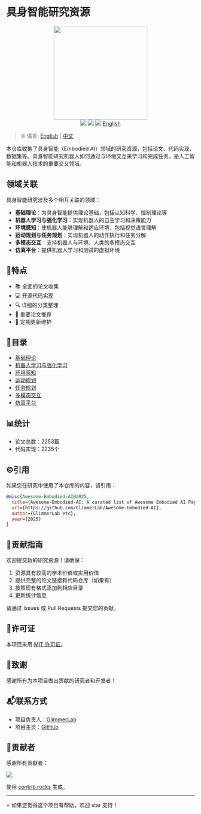 # 具身智能研究资源

<div align='center'>
  <img src="assets/logo.svg" width=250px >
</div>

<div align='center'>
  <img src="https://cdn.rawgit.com/sindresorhus/awesome/d7305f38d29fed78fa85652e3a63e154dd8e8829/media/badge.svg" >
  <img src="https://img.shields.io/badge/License-MIT-turquoise.svg" >
  <img src="https://img.shields.io/badge/PRs-Welcome-brightgreen.svg" >
  <a href="README.md">English</a>
</div>

> 🌐 语言: [English](README.md) | [中文](README_CN.md)

本仓库收集了具身智能（Embodied AI）领域的研究资源，包括论文、代码实现、数据集等。具身智能研究机器人如何通过与环境交互来学习和完成任务，是人工智能和机器人技术的重要交叉领域。

## 领域关联

具身智能研究涉及多个相互关联的领域：

- **基础理论**：为具身智能提供理论基础，包括认知科学、控制理论等
- **机器人学习与强化学习**：实现机器人的自主学习和决策能力
- **环境感知**：使机器人能够理解和适应环境，包括视觉语言理解
- **运动规划与任务规划**：实现机器人的动作执行和任务分解
- **多模态交互**：支持机器人与环境、人类的多模态交互
- **仿真平台**：提供机器人学习和测试的虚拟环境

## 🎯特点

- 📚 全面的论文收集
- 💻 开源代码实现
- 🔍 详细的分类整理
- 🌟 重要论文推荐
- 📅 定期更新维护

## 📖目录

* [基础理论](Fundamental-Theory/README_CN.md)
* [机器人学习与强化学习](Robot-Learning-and-Reinforcement-Learning/README_CN.md)
* [环境感知](Environment-Perception/README_CN.md)
* [运动规划](Motion-Planning/README_CN.md)
* [任务规划](Task-Planning/README_CN.md)
* [多模态交互](Multimodal-Interaction/README_CN.md)
* [仿真平台](Simulation-Platforms/README_CN.md)

## 📊统计

- 论文总数：2253篇
- 代码实现：2235个

## ©️引用

如果您在研究中使用了本仓库的内容，请引用：

```BibTeX
@misc{Awesome-Embodied-AI@2025,
  title={Awesome-Embodied-AI: A curated list of Awesome Embodied AI Papers with codes},
  url={https://github.com/GlimmerLab/Awesome-Embodied-AI},
  author={GlimmerLab etc},
  year={2025}
}
```

## 🤝贡献指南

欢迎提交新的研究资源！请确保：

1. 资源具有较高的学术价值或实用价值
2. 提供完整的论文链接和代码仓库（如果有）
3. 按照现有格式添加到相应目录
4. 更新统计信息

请通过 Issues 或 Pull Requests 提交您的贡献。

## 📜许可证

本项目采用 [MIT 许可证](LICENSE)。

## 🌟致谢

感谢所有为本项目做出贡献的研究者和开发者！

## 📬联系方式

- 项目负责人：[GlimmerLab](junli440883@gmail.com)
- 项目主页：[GitHub](https://github.com/GlimmerLab/Awesome-Embodied-AI)
<!-- - Twitter：[@GlimmerLab](https://twitter.com/GlimmerLab)
- Discord：[加入我们的社区](https://discord.gg/glimmerlab) -->

## 🌟贡献者

感谢所有贡献者：

<a href="https://github.com/GlimmerLab/Awesome-Embodied-AI/graphs/contributors">
  <img src="https://contrib.rocks/image?repo=GlimmerLab/Awesome-Embodied-AI" />
</a>

使用 [contrib.rocks](https://contrib.rocks) 生成。

---

⭐️ 如果您觉得这个项目有帮助，欢迎 star 支持！